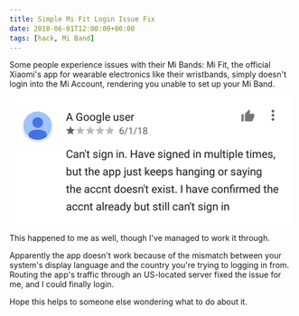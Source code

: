 ```yaml
---
title: Simple Mi Fit Login Issue Fix
date: 2018-06-01T12:00:00+00:00
tags: [hack, Mi Band]
---
```


Some people experience issues with their Mi Bands: Mi Fit, the official Xiaomi's
app for wearable electronics like their wristbands, simply doesn't login into
the Mi Account, rendering you unable to set up your Mi Band.

<!--more-->

![](/img/mi-fit-play-store-comment.png)

This happened to me as well, though I've managed to work it through.

Apparently the app doesn't work because of the mismatch between your system's
display language and the country you're trying to logging in from. Routing the
app's traffic through an US-located server fixed the issue for me, and I could
finally login.

Hope this helps to someone else wondering what to do about it.
